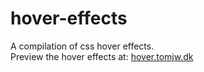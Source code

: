 # hover-effects
A compilation of css hover effects. <br>
Preview the hover effects at: <a href="http://hover.tomjw.dk/" targeT="_target">hover.tomjw.dk</a>
